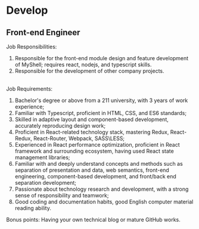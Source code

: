# Develop

## Front-end Engineer

Job Responsibilities:

1. Responsible for the front-end module design and feature development of MyShell; requires react, nodejs, and typescript skills.
2. Responsible for the development of other company projects.

\
Job Requirements:

1. Bachelor's degree or above from a 211 university, with 3 years of work experience;
2. Familiar with Typescript, proficient in HTML, CSS, and ES6 standards;
3. Skilled in adaptive layout and component-based development, accurately reproducing design work;
4. Proficient in React-related technology stack, mastering Redux, React-Redux, React-Router, Webpack, SASS\LESS;
5. Experienced in React performance optimization, proficient in React framework and surrounding ecosystem, having used React state management libraries;
6. Familiar with and deeply understand concepts and methods such as separation of presentation and data, web semantics, front-end engineering, component-based development, and front/back end separation development;
7. Passionate about technology research and development, with a strong sense of responsibility and teamwork;
8. Good coding and documentation habits, good English computer material reading ability.

Bonus points: Having your own technical blog or mature GitHub works.